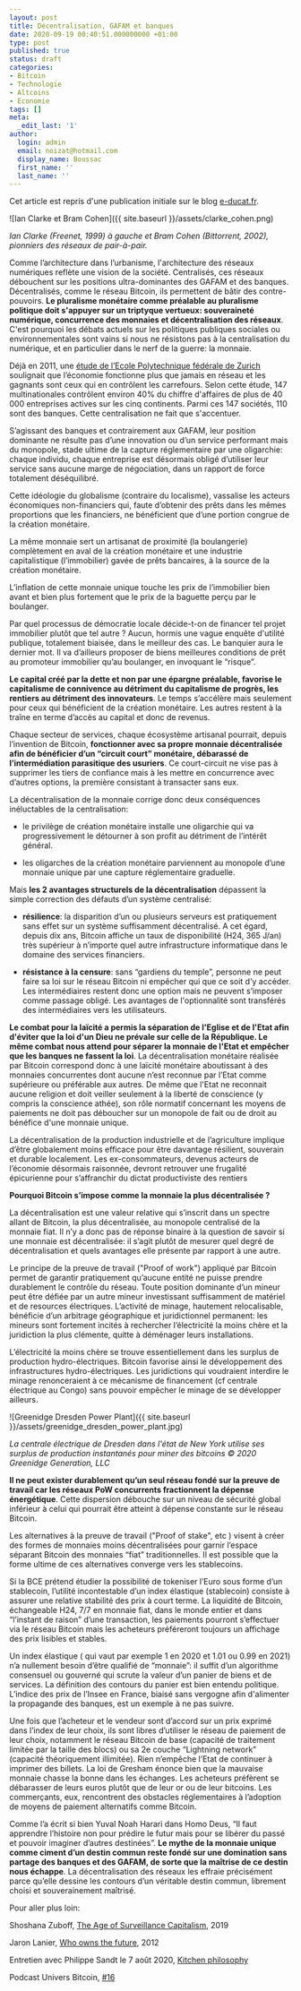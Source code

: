 ```yaml
---
layout: post
title: Décentralisation, GAFAM et banques
date: 2020-09-19 00:40:51.000000000 +01:00
type: post
published: true
status: draft
categories:
- Bitcoin
- Technologie
- Altcoins
- Economie
tags: []
meta:
  _edit_last: '1'
author:
  login: admin
  email: noizat@hotmail.com
  display_name: Boussac
  first_name: ''
  last_name: ''
---
```

Cet article est repris d'une publication initiale sur le blog [e-ducat.fr](https://e-ducat.fr).

![Ian Clarke et Bram Cohen]({{ site.baseurl }}/assets/clarke_cohen.png)

_Ian Clarke (Freenet, 1999) à gauche et Bram Cohen (Bittorrent, 2002), pionniers des réseaux de pair-à-pair._

Comme l’architecture dans l’urbanisme, l'architecture des réseaux numériques reflète une vision de la société.
Centralisés, ces réseaux débouchent sur les positions ultra-dominantes des GAFAM et des banques. 
Décentralisés, comme le réseau Bitcoin, ils permettent de bâtir des contre-pouvoirs.
**Le pluralisme monétaire comme préalable au pluralisme politique doit s'appuyer sur un triptyque vertueux: souveraineté numérique, concurrence des monnaies et décentralisation des réseaux**.
C'est pourquoi les débats actuels sur les politiques publiques sociales ou environnementales sont vains si nous ne résistons pas à la centralisation du numérique, et en particulier dans le nerf de la guerre: la monnaie.

Déjà en 2011, une [étude de l’Ecole Polytechnique fédérale de Zurich](https://www.swissinfo.ch/fre/economie/etude-zurichoise_une-poignée-de-firmes-contrôle-l-économie-mondiale/31495932) soulignait que l’économie fonctionne plus que jamais en réseau et les gagnants sont ceux qui en contrôlent les carrefours. Selon cette étude, 147 multinationales contrôlent environ 40% du chiffre d'affaires de plus de 40 000 entreprises actives sur les cinq continents. Parmi ces 147 sociétés, 110 sont des banques. Cette centralisation ne fait que s'accentuer.

S’agissant des banques et contrairement aux GAFAM, leur position dominante ne résulte pas d’une innovation ou d’un service performant mais du monopole, stade ultime de la capture réglementaire par une oligarchie: chaque individu, chaque entreprise est désormais obligé d’utiliser leur service sans aucune marge de négociation, dans un rapport de force totalement déséquilibré.

Cette idéologie du globalisme (contraire du localisme), vassalise les acteurs économiques non-financiers qui, faute d’obtenir des prêts dans les mêmes proportions que les financiers, ne bénéficient que d’une portion congrue de la création monétaire.

La même monnaie sert un artisanat de proximité (la boulangerie) complètement en aval de la création monétaire et une industrie capitalistique (l’immobilier) gavée de prêts bancaires, à la source de la création monétaire.

L’inflation de cette monnaie unique touche les prix de l’immobilier bien avant et bien plus fortement que le prix de la baguette perçu par le boulanger.

Par quel processus de démocratie locale décide-t-on de financer tel projet immobilier plutôt que tel autre ? Aucun, hormis une vague enquête d'utilité publique, totalement biaisée, dans le meilleur des cas. Le banquier aura le dernier mot. Il va d’ailleurs proposer de biens meilleures conditions de prêt au promoteur immobilier qu’au boulanger, en invoquant le “risque”. 

**Le capital créé par la dette et non par une épargne préalable, favorise le capitalisme de connivence au détriment du capitalisme de progrès, les rentiers au détriment des innovateurs**.
Le temps s’accélère mais seulement pour ceux qui bénéficient de la création monétaire. Les autres restent à la traîne en terme d’accès au capital et donc de revenus.

Chaque secteur de services, chaque écosystème artisanal pourrait, depuis l’invention de Bitcoin, **fonctionner avec sa propre monnaie décentralisée afin de bénéficier d’un “circuit court” monétaire, débarassé de l’intermédiation parasitique des usuriers**.
Ce court-circuit ne vise pas à supprimer les tiers de confiance mais à les mettre en concurrence avec d’autres options, la première consistant à transacter sans eux.

La décentralisation de la monnaie corrige donc deux conséquences inéluctables de la centralisation:

- le privilège de création monétaire installe une oligarchie qui va progressivement le détourner à son profit au détriment de l’intérêt général.

- les oligarches de la création monétaire parviennent au monopole d’une monnaie unique par une capture réglementaire graduelle.

Mais **les 2 avantages structurels de la décentralisation** dépassent la simple correction des défauts d’un système centralisé:

- **résilience**: la disparition d’un ou plusieurs serveurs est pratiquement sans effet sur un système suffisamment décentralisé. A cet égard, depuis dix ans, Bitcoin affiche un taux de disponibilité (H24, 365 J/an)  très supérieur à n’importe quel autre infrastructure informatique dans le domaine des services financiers.

- **résistance à la censure**: sans “gardiens du temple”, personne ne peut faire sa loi sur le réseau Bitcoin ni empêcher qui que ce soit d’y accéder. Les intermédiaires restent donc une option mais ne peuvent s’imposer comme passage obligé. Les avantages de l'optionnalité sont transférés des intermédiaires vers les utilisateurs.

**Le combat pour la laïcité a permis la séparation de l'Eglise et de l'Etat afin d'éviter que la loi d'un Dieu ne prévale sur celle de la République. Le même combat nous attend pour séparer la monnaie de l'Etat et empêcher que les banques ne fassent la loi**.
La décentralisation monétaire réalisée par Bitcoin correspond donc à une laïcité monétaire aboutissant à des monnaies concurrentes dont aucune n’est reconnue par l’Etat comme supérieure ou préférable aux autres. De même que l'Etat ne reconnait aucune religion et doit veiller seulement à la liberté de conscience (y compris la conscience athée), son rôle normatif concernant les moyens de paiements ne doit pas déboucher sur un monopole de fait ou de droit au bénéfice d'une monnaie unique.

La décentralisation de la production industrielle et de l’agriculture implique d’être globalement moins efficace pour être davantage résilient, souverain et durable localement. Les ex-consommateurs, devenus acteurs de l’économie désormais raisonnée, devront retrouver une frugalité épicurienne pour s’affranchir du dictat productiviste des rentiers

**Pourquoi Bitcoin s’impose comme la monnaie la plus décentralisée ?**

La décentralisation est une valeur relative qui s’inscrit dans un spectre allant de Bitcoin, la plus décentralisée, au monopole centralisé de la monnaie fiat. Il n’y a donc pas de réponse binaire à la question de savoir si une monnaie est décentralisée: il s’agit plutôt de mesurer quel degré de décentralisation et quels avantages elle présente par rapport à une autre.

Le principe de la preuve de travail ("Proof of work") appliqué par Bitcoin permet de garantir pratiquement qu’aucune entité ne puisse prendre durablement le contrôle du réseau.
Toute position dominante d’un mineur peut être défiée par un autre mineur investissant suffisamment de matériel et de resources électriques.
L’activité de minage, hautement relocalisable, bénéficie d’un arbitrage géographique et juridictionnel permanent: les mineurs sont fortement incités à rechercher l’électricité la moins chère et la juridiction la plus clémente, quitte à déménager leurs installations.

L’électricité la moins chère se trouve essentiellement dans les surplus de production hydro-électriques. Bitcoin favorise ainsi le développement des infrastructures hydro-électriques.
Les juridictions qui voudraient interdire le minage renonceraient à ce mécanisme de financement (cf centrale électrique au Congo) sans pouvoir empêcher le minage de se développer ailleurs.

![Greenidge Dresden Power Plant]({{ site.baseurl }}/assets/greenidge_dresden_power_plant.jpg)

_La centrale électrique de Dresden dans l'état de New York utilise ses surplus de production instantanés pour miner des bitcoins © 2020 Greenidge Generation, LLC_

**Il ne peut exister durablement qu’un seul réseau fondé sur la preuve de travail car les réseaux PoW concurrents fractionnent la dépense énergétique**. Cette dispersion débouche sur un niveau de sécurité global inférieur à celui qui pourrait être atteint à dépense constante sur le réseau Bitcoin.

Les alternatives à la preuve de travail ("Proof of stake", etc ) visent à créer des formes de monnaies moins décentralisées pour garnir l’espace séparant Bitcoin des monnaies “fiat” traditionnelles.
Il est possible que la forme ultime de ces alternatives converge vers les stablecoins.

Si la BCE prétend étudier la possibilité de tokeniser l’Euro sous forme d’un stablecoin, l’utilité incontestable d’un index élastique (stablecoin) consiste à assurer une relative stabilité des prix à court terme. 
La liquidité de Bitcoin, échangeable H24, 7/7 en monnaie fiat, dans le monde entier et dans “l’instant de raison” d’une transaction,  les paiements pourront s’effectuer via le réseau Bitcoin mais les acheteurs préféreront toujours un affichage des prix lisibles et stables.

Un index élastique ( qui vaut par exemple 1 en 2020 et 1.01 ou 0.99 en 2021) n’a nullement besoin d’être qualifié de “monnaie”: il suffit d’un algorithme consensuel ou gouverné qui scrute la valeur d’un panier de biens et de services. La définition des contours du panier est bien entendu politique. L’indice des prix de l’Insee en France, biaisé sans vergogne afin d'alimenter la propagande des banques, est un exemple à ne pas suivre.

Une fois que l’acheteur et le vendeur sont d’accord sur un prix exprimé dans l’index de leur choix, ils sont libres d’utiliser le réseau de paiement de leur choix, notamment le réseau Bitcoin de base (capacité de traitement limitée par la taille des blocs) ou sa 2e couche “Lightning network” (capacité théoriquement illimitée).
Rien n’empêche l’Etat de continuer à imprimer des billets.
La loi de Gresham énonce bien que la mauvaise monnaie chasse la bonne dans les échanges. Les acheteurs préfèrent se débarasser de leurs euros plutôt que de leur or ou de leur bitcoins. Les commerçants, eux, rencontrent des obstacles réglementaires à l’adoption de moyens de paiement alternatifs comme Bitcoin.

Comme l’a écrit si bien Yuval Noah Harari dans Homo Deus, “Il faut apprendre l’histoire non pour prédire le futur mais pour se libérer du passé et pouvoir imaginer d’autres destinées”.
**Le mythe de la monnaie unique comme ciment d’un destin commun reste fondé sur une domination sans partage des banques et des GAFAM, de sorte que la maîtrise de ce destin nous échappe**. La décentralisation des réseaux les effraie précisément parce qu’elle dessine les contours d’un véritable destin commun, librement choisi et souverainement maîtrisé.



Pour aller plus loin: 

Shoshana Zuboff, [The Age of Surveillance Capitalism](https://www.amazon.com/Age-Surveillance-Capitalism-Future-Frontier/dp/1610395697), 2019

Jaron Lanier, [Who owns the future](http://www.jaronlanier.com/futurewebresources.html), 2012

Entretien avec Philippe Sandt le 7 août 2020, [Kitchen philosophy](https://www.youtube.com/watch?v=m84AkmYjnRA)

Podcast Univers Bitcoin, [#16](https://www.youtube.com/watch?v=89llz7u-lfk)